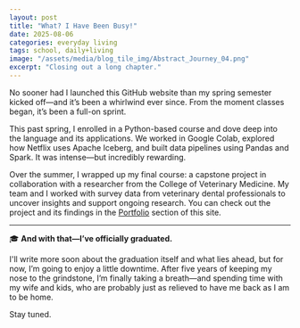 ```yaml
---
layout: post
title: "What? I Have Been Busy!"
date: 2025-08-06
categories: everyday living
tags: school, daily+living
image: "/assets/media/blog_tile_img/Abstract_Journey_04.png"
excerpt: "Closing out a long chapter."
---
```


No sooner had I launched this GitHub website than my spring semester kicked off—and it’s been a whirlwind ever since. From the moment classes began, it’s been a full-on sprint.

This past spring, I enrolled in a Python-based course and dove deep into the language and its applications. We worked in Google Colab, explored how Netflix uses Apache Iceberg, and built data pipelines using Pandas and Spark. It was intense—but incredibly rewarding.

Over the summer, I wrapped up my final course: a capstone project in collaboration with a researcher from the College of Veterinary Medicine. My team and I worked with survey data from veterinary dental professionals to uncover insights and support ongoing research. You can check out the project and its findings in the [Portfolio](/portfolio/) section of this site.

---

🎓 **And with that—I’ve officially graduated.**

I'll write more soon about the graduation itself and what lies ahead, but for now, I’m going to enjoy a little downtime. After five years of keeping my nose to the grindstone, I’m finally taking a breath—and spending time with my wife and kids, who are probably just as relieved to have me back as I am to be home.

Stay tuned.
